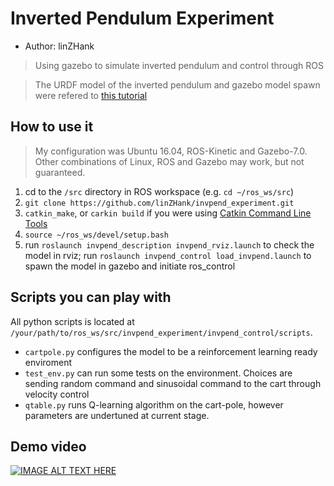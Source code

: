 # Inverted Pendulum Experiment
* Author: linZHank
> Using gazebo to simulate inverted pendulum and control through ROS

> The URDF model of the inverted pendulum and gazebo model spawn were refered to [this tutorial](http://gazebosim.org/tutorials?tut=ros_urdf&cat=connect_ros)

## How to use it
> My configuration was Ubuntu 16.04, ROS-Kinetic and Gazebo\-7.0. Other combinations of Linux, ROS and Gazebo may work, but not guaranteed.
1. cd to the `/src` directory in ROS workspace \(e.g. `cd ~/ros_ws/src`\)
2. `git clone https://github.com/linZHank/invpend_experiment.git`
3. `catkin_make`, or `carkin build` if you were using [Catkin Command Line Tools](https://catkin-tools.readthedocs.io/en/latest/)
4. `source ~/ros_ws/devel/setup.bash`
5. run `roslaunch invpend_description invpend_rviz.launch` to check the model in rviz;
   run `roslaunch invpend_control load_invpend.launch` to spawn the model in gazebo and initiate ros_control

## Scripts you can play with
All python scripts is located at `/your/path/to/ros_ws/src/invpend_experiment/invpend_control/scripts`.
- `cartpole.py` configures the model to be a reinforcement learning ready enviroment
- `test_env.py` can run some tests on the environment. Choices are sending random command and sinusoidal command to the cart through velocity control
- `qtable.py` runs Q-learning algorithm on the cart-pole, however parameters are undertuned at current stage.

## Demo video
[![IMAGE ALT TEXT HERE](https://img.youtube.com/vi/ZidldNeV2J0/0.jpg)](https://youtu.be/ZidldNeV2J0)